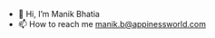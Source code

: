 - 👋 Hi, I’m Manik Bhatia
- 📫 How to reach me manik.b@appinessworld.com

<!---
manikbhatia5/manikbhatia5 is a ✨ special ✨ repository because its `README.md` (this file) appears on your GitHub profile.
You can click the Preview link to take a look at your changes.
--->
